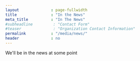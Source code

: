 ```yaml
---
layout              : page-fullwidth
title               : "In the News"
meta_title          : "In The News"
#subheadline         : "Contact Form"
#teaser              : "Organization Contact Information"
permalink           : "/media/news/"
header              : no
---
```

We'll be in the news at some point 


